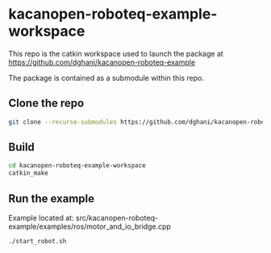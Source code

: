 # kacanopen-roboteq-example-workspace

This repo is the catkin workspace used to launch the package at https://github.com/dghani/kacanopen-roboteq-example

The package is contained as a submodule within this repo.

## Clone the repo
```bash
git clone --recurse-submodules https://github.com/dghani/kacanopen-roboteq-example-workspace.git
```
## Build
```bash
cd kacanopen-roboteq-example-workspace
catkin_make
```
## Run the example 

Example located at: src/kacanopen-roboteq-example/examples/ros/motor_and_io_bridge.cpp

```bash
./start_robot.sh
```
